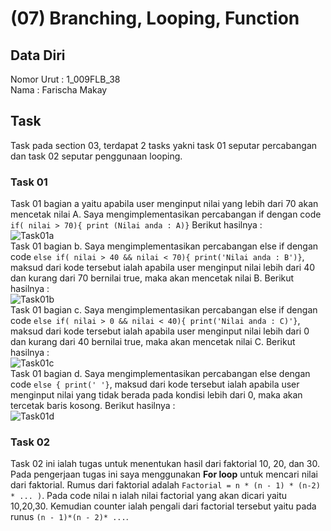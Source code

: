 # (07) Branching, Looping, Function
## Data Diri 
Nomor Urut : 1_009FLB_38 <br>
Nama : Farischa Makay

## Task
Task pada section 03, terdapat 2 tasks yakni task 01 seputar percabangan dan task 02 seputar penggunaan looping. <BR>
### Task 01 
Task 01 bagian a yaitu apabila user menginput nilai yang lebih dari 70 akan mencetak nilai A. Saya mengimplementasikan percabangan if dengan code ```if( nilai > 70){ print (Nilai anda : A)}``` Berikut hasilnya :<br>
![Task01a](screenshots/Task01a.jpg) <br>
Task 01 bagian b. Saya mengimplementasikan percabangan else if dengan code ```else if( nilai > 40 && nilai < 70){ print('Nilai anda : B')}```, maksud dari kode tersebut ialah apabila user menginput nilai lebih dari 40 dan kurang dari 70 bernilai true, maka akan mencetak nilai B. Berikut hasilnya : <br>
![Task01b](screenshots/Task01b.jpg) <br>
Task 01 bagian c. Saya mengimplementasikan percabangan else if dengan code ```else if( nilai > 0 && nilai < 40){ print('Nilai anda : C)'}```, maksud dari kode tersebut ialah apabila user menginput nilai lebih dari 0 dan kurang dari 40 bernilai true, maka akan mencetak nilai C. Berikut hasilnya : <br>
![Task01c](screenshots/Task01c.jpg)<BR>
Task 01 bagian d. Saya mengimplementasikan percabangan else dengan code ```else { print(' '}```, maksud dari kode tersebut ialah apabila user menginput nilai yang tidak berada pada kondisi lebih dari 0, maka akan tercetak baris kosong. Berikut hasilnya : <br>
![Task01d](screenshots/Task01d.jpg)<BR>

### Task 02
Task 02 ini ialah tugas untuk menentukan hasil dari faktorial 10, 20, dan 30. Pada pengerjaan tugas ini saya menggunakan **For loop** untuk mencari nilai dari faktorial. Rumus dari faktorial adalah  ```Factorial = n * (n - 1) * (n-2) * ... )```. Pada code nilai n ialah nilai factorial yang akan dicari yaitu 10,20,30. Kemudian counter ialah pengali dari factorial tersebut yaitu pada runus ```(n - 1)*(n - 2)* ...```. 
